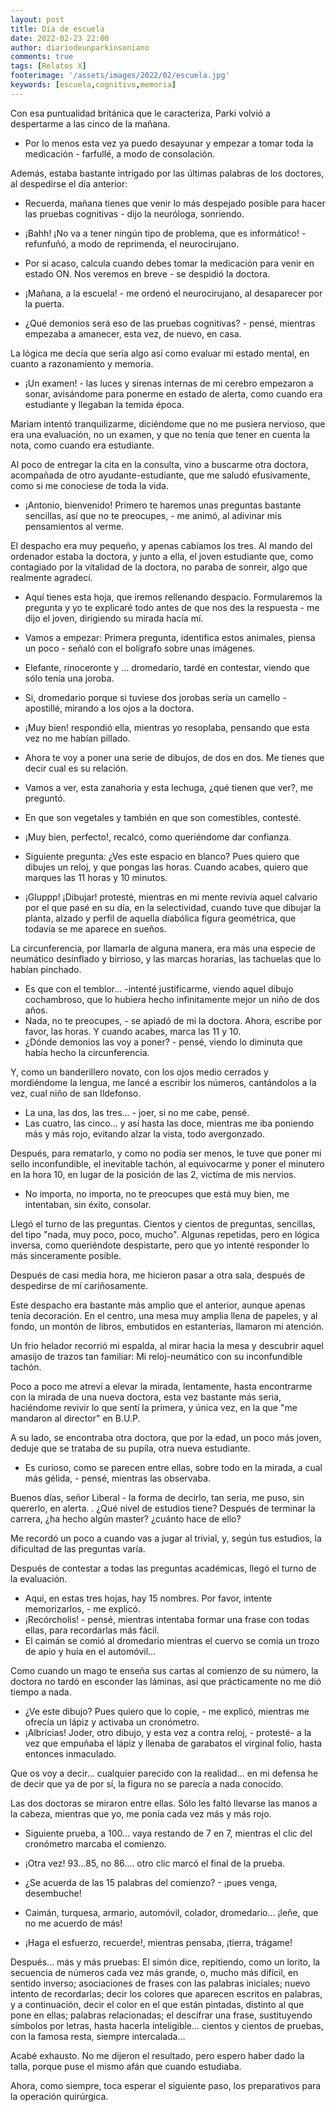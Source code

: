 ```yaml
---
layout: post
title: Día de escuela
date: 2022-02-23 22:00
author: diariodeunparkinsoniano
comments: true
tags: [Relatos X]
footerimage: '/assets/images/2022/02/escuela.jpg'
keywords: [escuela,cognitivo,memoria]
---
```

Con esa puntualidad británica que le caracteriza, Parki volvió a despertarme a las cinco de la mañana.
- Por lo menos esta vez ya puedo desayunar y empezar a tomar toda la medicación - farfullé, a modo de consolación.

Además, estaba bastante intrigado por las últimas palabras de los doctores, al despedirse el día anterior:
- Recuerda, mañana tienes que venir lo más despejado posible para hacer las pruebas cognitivas - dijo la neuróloga, sonriendo. 
- ¡Bahh! ¡No va a tener ningún tipo de problema, que es informático! - refunfuñó, a modo de reprimenda, el neurocirujano.
- Por si acaso, calcula cuando debes tomar la medicación para venir en estado ON. Nos veremos en breve - se despidió la doctora.
- ¡Mañana, a la escuela! - me ordenó el neurocirujano, al desaparecer por la puerta.
  

- ¿Qué demonios será eso de las pruebas cognitivas? - pensé, mientras empezaba a amanecer, esta vez, de nuevo, en casa.

La lógica me decía que sería algo así como evaluar mi estado mental, en cuanto a razonamiento y memoria.

- ¡Un examen! - las luces y sirenas internas de mi cerebro empezaron a sonar, avisándome para ponerme en estado de alerta, como cuando era estudiante y llegaban la temida época.

Mariam intentó tranquilizarme, diciéndome que no me pusiera nervioso, que era una evaluación, no un examen, y que no tenía que tener en cuenta la nota, como cuando era estudiante.

Al poco de entregar la cita en la consulta, vino a buscarme otra doctora, acompañada de otro ayudante-estudiante, que me saludó efusivamente, como si me conociese de toda la vida.

- ¡Antonio, bienvenido! Primero te haremos unas preguntas bastante sencillas, así que no te preocupes, - me animó, al adivinar mis pensamientos al verme.

El despacho era muy pequeño, y apenas cabíamos los tres. Al mando del ordenador estaba la doctora, y junto a ella, el joven estudiante que, como contagiado por la vitalidad de la doctora, no paraba de sonreir, algo que realmente agradecí.

- Aquí tienes esta hoja, que iremos rellenando despacio. Formularemos la pregunta y yo te explicaré todo antes de que nos des la respuesta - me dijo el joven, dirigiendo su mirada hacía mí.
- Vamos a empezar: Primera pregunta, identifica estos animales, piensa un poco - señaló con el bolígrafo sobre unas imágenes.
- Elefante, rinoceronte y ... dromedario, tardé en contestar, viendo que sólo tenía una joroba.
- Si, dromedario porque si tuviese dos jorobas sería un camello - apostillé, mirando a los ojos a la doctora.
- ¡Muy bien! respondió ella, mientras yo resoplaba, pensando que esta vez no me habían pillado.

- Ahora te voy a poner una serie de dibujos, de dos en dos. Me tienes que decir cual es su relación.
- Vamos a ver, esta zanahoria y esta lechuga, ¿qué tienen que ver?, me preguntó.
- En que son vegetales y también en que son comestibles, contesté.
- ¡Muy bien, perfecto!, recalcó, como queriéndome dar confianza.
  
- Siguiente pregunta: ¿Ves este espacio en blanco? Pues quiero que dibujes un reloj, y que pongas las horas. Cuando acabes, quiero que marques las 11 horas y 10 minutos.
- ¡Gluppp! ¡Dibujar! protesté, mientras en mi mente revivía aquel calvario por el que pasé en su día, en la selectividad, cuando tuve que dibujar la planta, alzado y perfil de aquella diabólica figura geométrica, que todavía se me aparece en sueños.

La circunferencia, por llamarla de alguna manera, era más una especie de neumático desinflado y birrioso, y las marcas horarias, las tachuelas que lo habían pinchado.

- Es que con el temblor... -intenté justificarme, viendo aquel dibujo cochambroso, que lo hubiera hecho infinitamente mejor un niño de dos años.
- Nada, no te  preocupes, - se apiadó de mi la doctora. Ahora, escribe por favor, las horas. Y cuando acabes, marca las 11 y 10.
- ¿Dónde demonios las voy a poner? - pensé, viendo lo diminuta que había hecho la circunferencia.

Y, como un banderillero novato, con los ojos medio cerrados y mordiéndome la lengua, me lancé a escribir los números, cantándolos a la vez, cual niño de san Ildefonso.

- La una, las dos, las tres... - joer, si no me cabe, pensé.
- Las cuatro, las cinco... y así hasta las doce, mientras me iba poniendo más y más rojo, evitando alzar la vista, todo avergonzado.

Después, para rematarlo, y como no podía ser menos, le tuve que poner mi sello inconfundible, el inevitable tachón, al equivocarme y poner el minutero en la hora 10, en lugar de la posición de las 2, victima de mis nervios.

- No importa, no importa, no te preocupes que está muy bien, me intentaban, sin éxito, consolar.

Llegó el turno de las preguntas. Cientos y cientos de preguntas, sencillas, del tipo "nada, muy poco, poco, mucho". Algunas repetidas, pero en lógica inversa, como queriéndote despistarte, pero que yo intenté responder lo más sinceramente posible.

Después de casi media hora, me hicieron pasar a otra sala, después de despedirse de mí cariñosamente.

Este despacho era bastante más amplio que el anterior, aunque apenas tenía decoración. En el centro, una mesa muy amplia llena de papeles, y al fondo, un montón de libros, embutidos en estanterías, llamaron mi atención.

Un frio helador recorrió mi espalda, al mirar hacia la mesa y descubrir aquel amasijo de trazos tan familiar: Mi reloj-neumático con su inconfundible tachón.

Poco a poco me atreví a elevar la mirada, lentamente, hasta encontrarme con la mirada de una nueva doctora, esta vez bastante más seria, haciéndome revivir lo que sentí la primera, y única vez, en la que "me mandaron al director" en B.U.P.

A su lado, se encontraba otra doctora, que por la edad, un poco más joven, deduje que se trataba de su pupila, otra nueva estudiante.

- Es curioso, como se parecen entre ellas, sobre todo en la mirada, a cual más gélida, - pensé, mientras las observaba.

Buenos días, señor Liberal - la forma de decirlo, tan seria, me puso, sin quererlo, en alerta.
. ¿Qué nivel de estudios tiene? Después de terminar la carrera, ¿ha hecho algún master? ¿cuánto hace de ello?

Me recordó un poco a cuando vas a jugar al trivial, y, según tus estudios, la dificultad de las preguntas varía.

Después de contestar a todas las preguntas académicas, llegó el turno de la evaluación.

- Aqui, en estas tres hojas, hay 15 nombres. Por favor, intente memorizarlos, - me explicó.
- ¡Recórcholis! - pensé, mientras intentaba formar una frase con todas ellas, para recordarlas más fácil.
- El caimán se comió al dromedario mientras el cuervo se comía un trozo de apio y huía en el automóvil...

Como cuando un mago te enseña sus cartas al comienzo de su número, la doctora no tardó en esconder las láminas, así que prácticamente no me dió tiempo a nada.

- ¿Ve este dibujo? Pues quiero que lo copie, - me explicó, mientras me ofrecía un lápiz y activaba un cronómetro.
- ¡Albricias! Joder, otro dibujo, y esta vez a contra reloj, - protesté- a la vez que empuñaba el lápiz y llenaba de garabatos el virginal folio, hasta entonces inmaculado.

Que os voy a decir... cualquier parecido con la realidad... en mi defensa he de decir que ya de por sí, la figura no se parecía a nada conocido.

Las dos doctoras se miraron entre ellas. Sólo les faltó llevarse las manos a la cabeza, mientras que yo, me ponía cada vez más y más rojo.

- Siguiente prueba, a 100... vaya restando de 7 en 7, mientras el clic del cronómetro marcaba el comienzo.
- ¡Otra vez! 93...85, no 86.... otro clic marcó el final de la prueba.

- ¿Se acuerda de las 15 palabras del comienzo? - ¡pues venga, desembuche!
- Caimán, turquesa, armario, automóvil, colador, dromedario... ¡leñe, que no me acuerdo de más!
- ¡Haga el esfuerzo, recuerde!, mientras pensaba, ¡tierra, trágame!

Después... más y más pruebas: El simón dice, repitiendo, como un lorito, la secuencia de números cada vez más grande, o, mucho más difícil, en sentido inverso; asociaciones de frases con las palabras iniciales; nuevo intento de recordarlas; decir los colores que aparecen escritos en palabras, y a continuación, decir el color en el que están pintadas, distinto al que pone en ellas; palabras relacionadas; el descifrar una frase, sustituyendo símbolos por letras, hasta hacerla inteligible... cientos y cientos de pruebas, con la famosa resta, siempre intercalada...

Acabé exhausto. No me dijeron el resultado, pero espero haber dado la talla, porque puse el mismo afán que cuando estudiaba.

Ahora, como siempre, toca esperar el siguiente paso, los preparativos para la operación quirúrgica.

